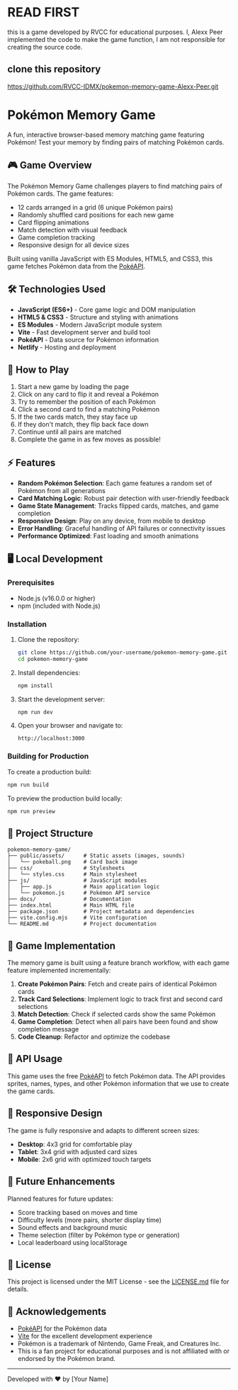 # READ FIRST
this is a game developed by RVCC for educational purposes.
I, Alexx Peer implemented the code to make the game function, I am not responsible for creating the source code.

## clone this repository

https://github.com/RVCC-IDMX/pokemon-memory-game-Alexx-Peer.git











# Pokémon Memory Game

A fun, interactive browser-based memory matching game featuring Pokémon! Test your memory by finding pairs of matching Pokémon cards.

<!-- ![Pokémon Memory Game](https://via.placeholder.com/800x400?text=Pokemon+Memory+Game) -->

## 🎮 Game Overview

The Pokémon Memory Game challenges players to find matching pairs of Pokémon cards. The game features:

- 12 cards arranged in a grid (6 unique Pokémon pairs)
- Randomly shuffled card positions for each new game
- Card flipping animations
- Match detection with visual feedback
- Game completion tracking
- Responsive design for all device sizes

Built using vanilla JavaScript with ES Modules, HTML5, and CSS3, this game fetches Pokémon data from the [PokéAPI](https://pokeapi.co/).

<!-- ## 🚀 Live Demo

Check out the live demo: [Pokémon Memory Game](https://your-pokemon-memory-game-url.netlify.app) -->

## 🛠️ Technologies Used

- **JavaScript (ES6+)** - Core game logic and DOM manipulation
- **HTML5 & CSS3** - Structure and styling with animations
- **ES Modules** - Modern JavaScript module system
- **Vite** - Fast development server and build tool
- **PokéAPI** - Data source for Pokémon information
- **Netlify** - Hosting and deployment

## 🎯 How to Play

1. Start a new game by loading the page
2. Click on any card to flip it and reveal a Pokémon
3. Try to remember the position of each Pokémon
4. Click a second card to find a matching Pokémon
5. If the two cards match, they stay face up
6. If they don't match, they flip back face down
7. Continue until all pairs are matched
8. Complete the game in as few moves as possible!

## ⚡ Features

- **Random Pokémon Selection**: Each game features a random set of Pokémon from all generations
- **Card Matching Logic**: Robust pair detection with user-friendly feedback
- **Game State Management**: Tracks flipped cards, matches, and game completion
- **Responsive Design**: Play on any device, from mobile to desktop
- **Error Handling**: Graceful handling of API failures or connectivity issues
- **Performance Optimized**: Fast loading and smooth animations

## 🖥️ Local Development

### Prerequisites

- Node.js (v16.0.0 or higher)
- npm (included with Node.js)

### Installation

1. Clone the repository:
   ```bash
   git clone https://github.com/your-username/pokemon-memory-game.git
   cd pokemon-memory-game
   ```

2. Install dependencies:
   ```bash
   npm install
   ```

3. Start the development server:
   ```bash
   npm run dev
   ```

4. Open your browser and navigate to:
   ```
   http://localhost:3000
   ```

### Building for Production

To create a production build:

```bash
npm run build
```

To preview the production build locally:

```bash
npm run preview
```

## 📁 Project Structure

```
pokemon-memory-game/
├── public/assets/      # Static assets (images, sounds)
│   └── pokeball.png    # Card back image
├── css/                # Stylesheets
│   └── styles.css      # Main stylesheet
├── js/                 # JavaScript modules
│   ├── app.js          # Main application logic
│   └── pokemon.js      # Pokémon API service
├── docs/               # Documentation
├── index.html          # Main HTML file
├── package.json        # Project metadata and dependencies
├── vite.config.mjs     # Vite configuration
└── README.md           # Project documentation
```

## 🧩 Game Implementation

The memory game is built using a feature branch workflow, with each game feature implemented incrementally:

1. **Create Pokémon Pairs**: Fetch and create pairs of identical Pokémon cards
2. **Track Card Selections**: Implement logic to track first and second card selections
3. **Match Detection**: Check if selected cards show the same Pokémon
4. **Game Completion**: Detect when all pairs have been found and show completion message
5. **Code Cleanup**: Refactor and optimize the codebase

## 🔄 API Usage

This game uses the free [PokéAPI](https://pokeapi.co/) to fetch Pokémon data. The API provides sprites, names, types, and other Pokémon information that we use to create the game cards.

## 📱 Responsive Design

The game is fully responsive and adapts to different screen sizes:
- **Desktop**: 4x3 grid for comfortable play
- **Tablet**: 3x4 grid with adjusted card sizes
- **Mobile**: 2x6 grid with optimized touch targets

## 🔮 Future Enhancements

Planned features for future updates:
- Score tracking based on moves and time
- Difficulty levels (more pairs, shorter display time)
- Sound effects and background music
- Theme selection (filter by Pokémon type or generation)
- Local leaderboard using localStorage

## 📄 License

This project is licensed under the MIT License - see the [LICENSE.md](LICENSE.md) file for details.

## 🙏 Acknowledgements

- [PokéAPI](https://pokeapi.co/) for the Pokémon data
- [Vite](https://vitejs.dev/) for the excellent development experience
- Pokémon is a trademark of Nintendo, Game Freak, and Creatures Inc.
- This is a fan project for educational purposes and is not affiliated with or endorsed by the Pokémon brand.

---

Developed with ❤️ by [Your Name]
